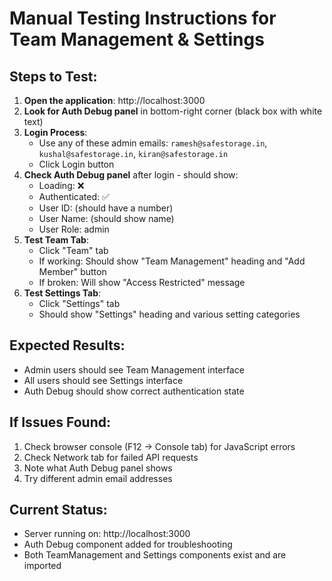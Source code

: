 # Manual Testing Instructions for Team Management & Settings

## Steps to Test:

1. **Open the application**: http://localhost:3000
2. **Look for Auth Debug panel** in bottom-right corner (black box with white text)
3. **Login Process**:
   - Use any of these admin emails: `ramesh@safestorage.in`, `kushal@safestorage.in`, `kiran@safestorage.in`
   - Click Login button
4. **Check Auth Debug panel** after login - should show:
   - Loading: ❌
   - Authenticated: ✅  
   - User ID: (should have a number)
   - User Name: (should show name)
   - User Role: admin
5. **Test Team Tab**:
   - Click "Team" tab
   - If working: Should show "Team Management" heading and "Add Member" button
   - If broken: Will show "Access Restricted" message
6. **Test Settings Tab**:
   - Click "Settings" tab  
   - Should show "Settings" heading and various setting categories

## Expected Results:
- Admin users should see Team Management interface
- All users should see Settings interface
- Auth Debug should show correct authentication state

## If Issues Found:
1. Check browser console (F12 → Console tab) for JavaScript errors
2. Check Network tab for failed API requests
3. Note what Auth Debug panel shows
4. Try different admin email addresses

## Current Status:
- Server running on: http://localhost:3000
- Auth Debug component added for troubleshooting
- Both TeamManagement and Settings components exist and are imported